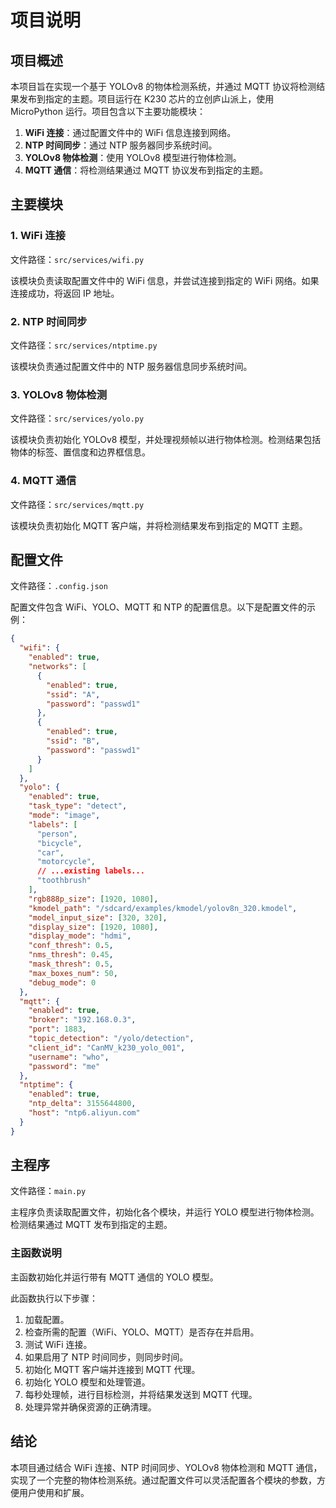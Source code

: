 # 项目说明

## 项目概述

本项目旨在实现一个基于 YOLOv8 的物体检测系统，并通过 MQTT 协议将检测结果发布到指定的主题。项目运行在 K230 芯片的立创庐山派上，使用 MicroPython 运行。项目包含以下主要功能模块：

1. **WiFi 连接**：通过配置文件中的 WiFi 信息连接到网络。
2. **NTP 时间同步**：通过 NTP 服务器同步系统时间。
3. **YOLOv8 物体检测**：使用 YOLOv8 模型进行物体检测。
4. **MQTT 通信**：将检测结果通过 MQTT 协议发布到指定的主题。

## 主要模块

### 1. WiFi 连接

文件路径：`src/services/wifi.py`

该模块负责读取配置文件中的 WiFi 信息，并尝试连接到指定的 WiFi 网络。如果连接成功，将返回 IP 地址。

### 2. NTP 时间同步

文件路径：`src/services/ntptime.py`

该模块负责通过配置文件中的 NTP 服务器信息同步系统时间。

### 3. YOLOv8 物体检测

文件路径：`src/services/yolo.py`

该模块负责初始化 YOLOv8 模型，并处理视频帧以进行物体检测。检测结果包括物体的标签、置信度和边界框信息。

### 4. MQTT 通信

文件路径：`src/services/mqtt.py`

该模块负责初始化 MQTT 客户端，并将检测结果发布到指定的 MQTT 主题。

## 配置文件

文件路径：`.config.json`

配置文件包含 WiFi、YOLO、MQTT 和 NTP 的配置信息。以下是配置文件的示例：

```json
{
  "wifi": {
    "enabled": true,
    "networks": [
      {
        "enabled": true,
        "ssid": "A",
        "password": "passwd1"
      },
      {
        "enabled": true,
        "ssid": "B",
        "password": "passwd1"
      }
    ]
  },
  "yolo": {
    "enabled": true,
    "task_type": "detect",
    "mode": "image",
    "labels": [
      "person",
      "bicycle",
      "car",
      "motorcycle",
      // ...existing labels...
      "toothbrush"
    ],
    "rgb888p_size": [1920, 1080],
    "kmodel_path": "/sdcard/examples/kmodel/yolov8n_320.kmodel",
    "model_input_size": [320, 320],
    "display_size": [1920, 1080],
    "display_mode": "hdmi",
    "conf_thresh": 0.5,
    "nms_thresh": 0.45,
    "mask_thresh": 0.5,
    "max_boxes_num": 50,
    "debug_mode": 0
  },
  "mqtt": {
    "enabled": true,
    "broker": "192.168.0.3",
    "port": 1883,
    "topic_detection": "/yolo/detection",
    "client_id": "CanMV_k230_yolo_001",
    "username": "who",
    "password": "me"
  },
  "ntptime": {
    "enabled": true,
    "ntp_delta": 3155644800,
    "host": "ntp6.aliyun.com"
  }
}
```

## 主程序

文件路径：`main.py`

主程序负责读取配置文件，初始化各个模块，并运行 YOLO 模型进行物体检测。检测结果通过 MQTT 发布到指定的主题。

### 主函数说明

主函数初始化并运行带有 MQTT 通信的 YOLO 模型。

此函数执行以下步骤：

1. 加载配置。
2. 检查所需的配置（WiFi、YOLO、MQTT）是否存在并启用。
3. 测试 WiFi 连接。
4. 如果启用了 NTP 时间同步，则同步时间。
5. 初始化 MQTT 客户端并连接到 MQTT 代理。
6. 初始化 YOLO 模型和处理管道。
7. 每秒处理帧，进行目标检测，并将结果发送到 MQTT 代理。
8. 处理异常并确保资源的正确清理。

## 结论

本项目通过结合 WiFi 连接、NTP 时间同步、YOLOv8 物体检测和 MQTT 通信，实现了一个完整的物体检测系统。通过配置文件可以灵活配置各个模块的参数，方便用户使用和扩展。

